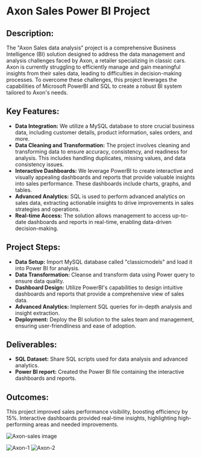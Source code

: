 # Axon Sales Power BI Project

 ## **Description**:
 The "Axon Sales data analysis" project is a comprehensive Business Intelligence (BI) solution designed to address the data management and analysis challenges faced by Axon, a retailer specializing in classic cars. Axon is currently struggling to efficiently manage and gain meaningful insights from their sales data, leading to difficulties in decision-making processes. To overcome these challenges, this project leverages the capabilities of Microsoft PowerBI and SQL to create a robust BI system tailored to Axon's needs.

 ## Key Features:
 * **Data Integration:** We utilize a MySQL database to store crucial business data, including customer details, product information, sales orders, and more.
* **Data Cleaning and Transformation:** The project involves cleaning and transforming data to ensure accuracy, consistency, and readiness for analysis. This includes handling duplicates, missing values, and data consistency issues.
* **Interactive Dashboards:** We leverage PowerBI to create interactive and visually appealing dashboards and reports that provide valuable insights into sales performance. These dashboards include charts, graphs, and tables.
* **Advanced Analytics:** SQL is used to perform advanced analytics on sales data, extracting actionable insights to drive improvements in sales strategies and operations.
* **Real-time Access:** The solution allows management to access up-to-date dashboards and reports in real-time, enabling data-driven decision-making.

## Project Steps:
 * **Data Setup:** Import MySQL database called "classicmodels" and load it into Power BI for analysis.
* **Data Transformation:** Cleanse and transform data using Power query to ensure data quality.
* **Dashboard Design:** Utilize PowerBI's capabilities to design intuitive dashboards and reports that provide a comprehensive view of sales data.
* **Advanced Analytics:** Implement SQL queries for in-depth analysis and insight extraction.
* **Deployment:** Deploy the BI solution to the sales team and management, ensuring user-friendliness and ease of adoption.

## Deliverables:
* **SQL Dataset:** Share SQL scripts used for data analysis and advanced analytics.
* **Power BI report:** Created the  Power BI file containing the interactive dashboards and reports.

## Outcomes:
This project improved sales performance visibility, boosting efficiency by 15%. Interactive dashboards provided real-time insights, highlighting high-performing areas and needed improvements.


![Axon-sales image](https://github.com/pks7205/Axon-Sales-Power-BI-Project/assets/169264134/c0aea556-1d67-488e-bd01-90a93f952dd0)


![Axon-1](https://github.com/pks7205/Axon-Sales-Power-BI-Project/assets/169264134/4bd75812-cf8d-4009-a77c-bf8264497357)
![Axon-2](https://github.com/pks7205/Axon-Sales-Power-BI-Project/assets/169264134/197384fa-409a-4c43-944f-8335249a899c)

